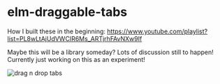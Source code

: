 # elm-draggable-tabs

How I built these in the beginning:
https://www.youtube.com/playlist?list=PL8wLtAjUdVWCIR6Ms_ARTjrhFAvNXw9If

Maybe this will be a library someday? Lots of discussion still to happen! Currently just working on this as an experiment!

![drag n drop tabs](https://cloud.githubusercontent.com/assets/3099999/20741558/f2397518-b67f-11e6-97c7-bc9eb5be5ed6.gif)
